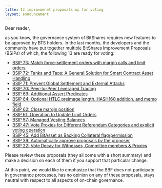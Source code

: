 ```yaml
---
title: 13 improvmenet proposals up for voting
layout: announcement
---
```


Dear reader,

as you know, the governance system of BitShares requires new features to be
approved by BTS holders. In the last months, the developers and the community
have put together multiple BitShares Improvement Proposals (BSIPs) of which,
the following 13 are ready for voting:

* [BSIP 73: Match force-settlement orders with margin calls and limit orders](https://www.bitshares.foundation/workers/2019-10-bsip73)
* [BSIP 72: Tanks and Taps: A General Solution for Smart Contract Asset Handling](https://www.bitshares.foundation/workers/2019-10-bsip72)
* [BSIP 71: Prevent Global Settlement and External Attacks](https://www.bitshares.foundation/workers/2019-10-bsip71)
* [BSIP 70: Peer-to-Peer Leveraged Trading](https://www.bitshares.foundation/workers/2019-10-bsip70)
* [BSIP 69: Additional Assert Predicates](https://www.bitshares.foundation/workers/2019-10-bsip69)
* [BSIP 64: Optional HTLC preimage length, HASH160 addition, and memo field](https://www.bitshares.foundation/workers/2019-10-bsip64)
* [BSIP 62: Close margin position](https://www.bitshares.foundation/workers/2019-10-bsip62)
* [BSIP 61: Operation to Update Limit Orders](https://www.bitshares.foundation/workers/2019-10-bsip61)
* [BSIP 57: Managed Vesting Balances](https://www.bitshares.foundation/workers/2019-01-bsip57)
* [BSIP 47: Vote Proxies for Different Referendum Categories and explicit voting operation](https://www.bitshares.foundation/workers/2019-10-bsip47)
* [BSIP 45: Add BitAsset as Backing Collateral flag/permission](https://www.bitshares.foundation/workers/2019-10-bsip45)
* [BSIP 39: Automatically approve proposals by the proposer](https://www.bitshares.foundation/workers/2019-10-bsip39)
* [BSIP 22: Vote Decay for Witnesses, Committee members & Proxies](https://www.bitshares.foundation/workers/2019-10-bsip22)

Please review these proposals (they all come with a short summary) and
make a decision on each of them if you support that particular change.

At this point, we would like to emphasize that the BBF does not
participate in governance processes, has no opinion on any of these
proposals, stays neutral with respect to all aspects of on-chain
governance.
